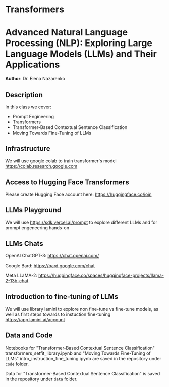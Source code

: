 # Transformers
# Advanced Natural Language Processing (NLP): Exploring Large Language Models (LLMs) and Their Applications
**Author**: Dr. Elena Nazarenko

## Description
In this class we cover:

- Prompt Engineering
- Transformers
- Transformer-Based Contextual Sentence Classification
- Moving Towards Fine-Tuning of LLMs

## Infrastructure
We will use google colab to train transformer's model
https://colab.research.google.com

## Access to Hugging Face Transformers
Please create Hugging Face account here: 
https://huggingface.co/join

## LLMs Playground
We will use https://sdk.vercel.ai/prompt to explore different LLMs and for prompt engeneering hands-on

## LLMs Chats
OpenAI ChatGPT-3: https://chat.openai.com/

Google Bard: https://bard.google.com/chat

Meta LLaMA-2: https://huggingface.co/spaces/huggingface-projects/llama-2-13b-chat

## Introduction to fine-tuning of LLMs
We will use library lamini to explore non fine-tune vs fine-tune models, as well as first steps towards to instuction fine-tuning
https://app.lamini.ai/account

## Data and Code
Notebooks for "Transformer-Based Contextual Sentence Classification" transformers_setfit_library.ipynb
and "Moving Towards Fine-Tuning of LLMs" intro_instruction_fine_tuning.ipynb are saved in the repository under `code` folder.

Data for "Transformer-Based Contextual Sentence Classification" is saved in the repository under `data` folder.

